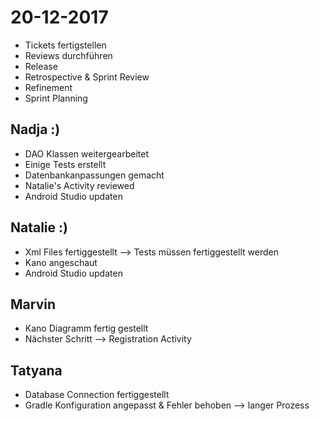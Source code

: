 # 20-12-2017
- Tickets fertigstellen
- Reviews durchführen
- Release
- Retrospective & Sprint Review
- Refinement
- Sprint Planning

## Nadja :)
- DAO Klassen weitergearbeitet
- Einige Tests erstellt
- Datenbankanpassungen gemacht
- Natalie's Activity reviewed
- Android Studio updaten

## Natalie :)
- Xml Files fertiggestellt --> Tests müssen fertiggestellt werden
- Kano angeschaut
- Android Studio updaten

## Marvin 
- Kano Diagramm fertig gestellt
- Nächster Schritt --> Registration Activity

## Tatyana
- Database Connection fertiggestellt
- Gradle Konfiguration angepasst & Fehler behoben --> langer Prozess



